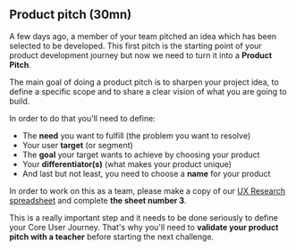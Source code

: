 ## Product pitch (30mn)

A few days ago, a member of your team pitched an idea which has been selected to be developed. This first pitch is the starting point of your product development journey but now we need to turn it into a **Product Pitch**.

The main goal of doing a product pitch is to sharpen your project idea, to define a specific scope and to share a clear vision of what you are going to build.

In order to do that you'll need to define:
- The **need** you want to fulfill (the problem you want to resolve)
- Your user **target** (or segment)
- The **goal** your target wants to achieve by choosing your product
- Your **differentiator(s)** (what makes your product unique)
- And last but not least, you need to choose a **name** for your product

In order to work on this as a team, please make a copy of our [UX Research spreadsheet](https://docs.google.com/spreadsheets/d/16X7VHSkVXHpedbh3m9Pt0e1psZoxtKNDcoUPpJ16hIs/edit?usp=sharing) and complete **the sheet number 3**.

This is a really important step and it needs to be done seriously to define your Core User Journey. That's why you'll need to **validate your product pitch with a teacher** before starting the next challenge.
